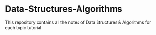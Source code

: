 # Data-Structures-Algorithms
This repository contains all the notes of Data Structures &amp; Algorithms for each topic tutorial
